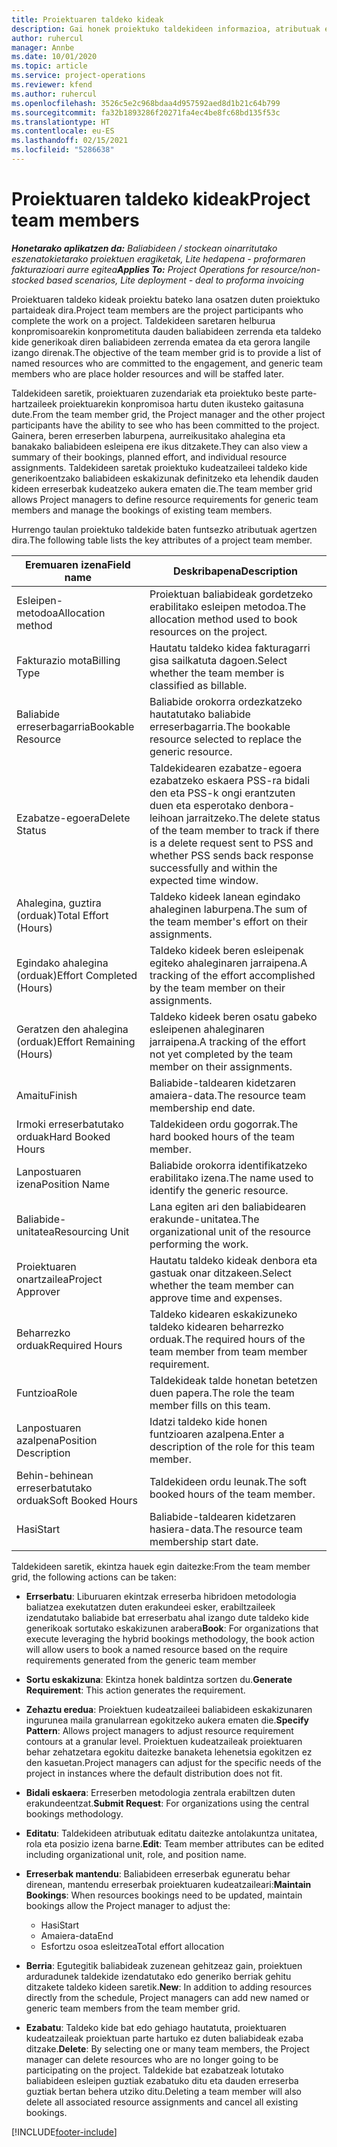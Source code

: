 ```yaml
---
title: Proiektuaren taldeko kideak
description: Gai honek proiektuko taldekideen informazioa, atributuak eta programazioa lantzeko moduari buruzko informazioa eskaintzen du.
author: ruhercul
manager: Annbe
ms.date: 10/01/2020
ms.topic: article
ms.service: project-operations
ms.reviewer: kfend
ms.author: ruhercul
ms.openlocfilehash: 3526c5e2c968bdaa4d957592aed8d1b21c64b799
ms.sourcegitcommit: fa32b1893286f20271fa4ec4be8fc68bd135f53c
ms.translationtype: HT
ms.contentlocale: eu-ES
ms.lasthandoff: 02/15/2021
ms.locfileid: "5286638"
---
```

# <a name="project-team-members"></a><span data-ttu-id="cd43b-103">Proiektuaren taldeko kideak</span><span class="sxs-lookup"><span data-stu-id="cd43b-103">Project team members</span></span>

<span data-ttu-id="cd43b-104">_**Honetarako aplikatzen da:** Baliabideen / stockean oinarritutako eszenatokietarako proiektuen eragiketak, Lite hedapena - proformaren fakturazioari aurre egitea_</span><span class="sxs-lookup"><span data-stu-id="cd43b-104">_**Applies To:** Project Operations for resource/non-stocked based scenarios, Lite deployment - deal to proforma invoicing_</span></span>

<span data-ttu-id="cd43b-105">Proiektuaren taldeko kideak proiektu bateko lana osatzen duten proiektuko partaideak dira.</span><span class="sxs-lookup"><span data-stu-id="cd43b-105">Project team members are the project participants who complete the work on a project.</span></span> <span data-ttu-id="cd43b-106">Taldekideen saretaren helburua konpromisoarekin konprometituta dauden baliabideen zerrenda eta taldeko kide generikoak diren baliabideen zerrenda ematea da eta gerora langile izango direnak.</span><span class="sxs-lookup"><span data-stu-id="cd43b-106">The objective of the team member grid is to provide a list of named resources who are committed to the engagement, and generic team members who are place holder resources and will be staffed later.</span></span>

<span data-ttu-id="cd43b-107">Taldekideen saretik, proiektuaren zuzendariak eta proiektuko beste parte-hartzaileek proiektuarekin konpromisoa hartu duten ikusteko gaitasuna dute.</span><span class="sxs-lookup"><span data-stu-id="cd43b-107">From the team member grid, the Project manager and the other project participants have the ability to see who has been committed to the project.</span></span> <span data-ttu-id="cd43b-108">Gainera, beren erreserben laburpena, aurreikusitako ahalegina eta banakako baliabideen esleipena ere ikus ditzakete.</span><span class="sxs-lookup"><span data-stu-id="cd43b-108">They can also view a summary of their bookings, planned effort, and individual resource assignments.</span></span> <span data-ttu-id="cd43b-109">Taldekideen saretak proiektuko kudeatzaileei taldeko kide generikoentzako baliabideen eskakizunak definitzeko eta lehendik dauden kideen erreserbak kudeatzeko aukera ematen die.</span><span class="sxs-lookup"><span data-stu-id="cd43b-109">The team member grid allows Project managers to define resource requirements for generic team members and manage the bookings of existing team members.</span></span>

<span data-ttu-id="cd43b-110">Hurrengo taulan proiektuko taldekide baten funtsezko atributuak agertzen dira.</span><span class="sxs-lookup"><span data-stu-id="cd43b-110">The following table lists the key attributes of a project team member.</span></span>

| <span data-ttu-id="cd43b-111">Eremuaren izena</span><span class="sxs-lookup"><span data-stu-id="cd43b-111">Field name</span></span>          | <span data-ttu-id="cd43b-112">Deskribapena</span><span class="sxs-lookup"><span data-stu-id="cd43b-112">Description</span></span>                                                                                                                                                                  |
|--------------------------|-----------------------------------------------------------------------------------------------------------------------------------------------------------------------------------|
| <span data-ttu-id="cd43b-113">Esleipen-metodoa</span><span class="sxs-lookup"><span data-stu-id="cd43b-113">Allocation method</span></span>        | <span data-ttu-id="cd43b-114">Proiektuan baliabideak gordetzeko erabilitako esleipen metodoa.</span><span class="sxs-lookup"><span data-stu-id="cd43b-114">The allocation method used to book resources on the project.</span></span>                                                                         |
| <span data-ttu-id="cd43b-115">Fakturazio mota</span><span class="sxs-lookup"><span data-stu-id="cd43b-115">Billing Type</span></span>             | <span data-ttu-id="cd43b-116">Hautatu taldeko kidea fakturagarri gisa sailkatuta dagoen.</span><span class="sxs-lookup"><span data-stu-id="cd43b-116">Select whether the team member is classified as billable.</span></span>                                                                                                                                       |
| <span data-ttu-id="cd43b-117">Baliabide erreserbagarria</span><span class="sxs-lookup"><span data-stu-id="cd43b-117">Bookable Resource</span></span>        | <span data-ttu-id="cd43b-118">Baliabide orokorra ordezkatzeko hautatutako baliabide erreserbagarria.</span><span class="sxs-lookup"><span data-stu-id="cd43b-118">The bookable resource selected to replace the generic resource.</span></span>                                                                                                                   |
| <span data-ttu-id="cd43b-119">Ezabatze-egoera</span><span class="sxs-lookup"><span data-stu-id="cd43b-119">Delete Status</span></span>            | <span data-ttu-id="cd43b-120">Taldekidearen ezabatze-egoera ezabatzeko eskaera PSS-ra bidali den eta PSS-k ongi erantzuten duen eta esperotako denbora-leihoan jarraitzeko.</span><span class="sxs-lookup"><span data-stu-id="cd43b-120">The delete status of the team member to track if there is a delete request sent to PSS and whether PSS sends back response successfully and within the expected time window.</span></span> |
| <span data-ttu-id="cd43b-121">Ahalegina, guztira (orduak)</span><span class="sxs-lookup"><span data-stu-id="cd43b-121">Total Effort (Hours)</span></span>     | <span data-ttu-id="cd43b-122">Taldeko kideek lanean egindako ahaleginen laburpena.</span><span class="sxs-lookup"><span data-stu-id="cd43b-122">The sum of the team member's effort on their assignments.</span></span>                                                                                                                         |
| <span data-ttu-id="cd43b-123">Egindako ahalegina (orduak)</span><span class="sxs-lookup"><span data-stu-id="cd43b-123">Effort Completed (Hours)</span></span> | <span data-ttu-id="cd43b-124">Taldeko kideek beren esleipenak egiteko ahaleginaren jarraipena.</span><span class="sxs-lookup"><span data-stu-id="cd43b-124">A tracking of the effort accomplished by the team member on their assignments.</span></span>                                                                                           |
| <span data-ttu-id="cd43b-125">Geratzen den ahalegina (orduak)</span><span class="sxs-lookup"><span data-stu-id="cd43b-125">Effort Remaining (Hours)</span></span> | <span data-ttu-id="cd43b-126">Taldeko kideek beren osatu gabeko esleipenen ahaleginaren jarraipena.</span><span class="sxs-lookup"><span data-stu-id="cd43b-126">A tracking of the effort not yet completed by the team member on their assignments.</span></span>                                                                                    |
| <span data-ttu-id="cd43b-127">Amaitu</span><span class="sxs-lookup"><span data-stu-id="cd43b-127">Finish</span></span>                   | <span data-ttu-id="cd43b-128">Baliabide-taldearen kidetzaren amaiera-data.</span><span class="sxs-lookup"><span data-stu-id="cd43b-128">The resource team membership end date.</span></span>                                                                                                                                            |
| <span data-ttu-id="cd43b-129">Irmoki erreserbatutako orduak</span><span class="sxs-lookup"><span data-stu-id="cd43b-129">Hard Booked Hours</span></span>        | <span data-ttu-id="cd43b-130">Taldekideen ordu gogorrak.</span><span class="sxs-lookup"><span data-stu-id="cd43b-130">The hard booked hours of the team member.</span></span>                                                                                                                                                                |
| <span data-ttu-id="cd43b-131">Lanpostuaren izena</span><span class="sxs-lookup"><span data-stu-id="cd43b-131">Position Name</span></span>            | <span data-ttu-id="cd43b-132">Baliabide orokorra identifikatzeko erabilitako izena.</span><span class="sxs-lookup"><span data-stu-id="cd43b-132">The name used to identify the generic resource.</span></span>                                                                                                                                   |
| <span data-ttu-id="cd43b-133">Baliabide-unitatea</span><span class="sxs-lookup"><span data-stu-id="cd43b-133">Resourcing Unit</span></span>          | <span data-ttu-id="cd43b-134">Lana egiten ari den baliabidearen erakunde-unitatea.</span><span class="sxs-lookup"><span data-stu-id="cd43b-134">The organizational unit of the resource performing the work.</span></span>                                                                                                                      |
| <span data-ttu-id="cd43b-135">Proiektuaren onartzailea</span><span class="sxs-lookup"><span data-stu-id="cd43b-135">Project Approver</span></span>         | <span data-ttu-id="cd43b-136">Hautatu taldeko kideak denbora eta gastuak onar ditzakeen.</span><span class="sxs-lookup"><span data-stu-id="cd43b-136">Select whether the team member can approve time and expenses.</span></span>                                                                                                                     |
| <span data-ttu-id="cd43b-137">Beharrezko orduak</span><span class="sxs-lookup"><span data-stu-id="cd43b-137">Required Hours</span></span>           | <span data-ttu-id="cd43b-138">Taldeko kidearen eskakizuneko taldeko kidearen beharrezko orduak.</span><span class="sxs-lookup"><span data-stu-id="cd43b-138">The required hours of the team member from team member requirement.</span></span>                                                                                                                       |
| <span data-ttu-id="cd43b-139">Funtzioa</span><span class="sxs-lookup"><span data-stu-id="cd43b-139">Role</span></span>                     | <span data-ttu-id="cd43b-140">Taldekideak talde honetan betetzen duen papera.</span><span class="sxs-lookup"><span data-stu-id="cd43b-140">The role the team member fills on this team.</span></span>                                                                                                                                |
| <span data-ttu-id="cd43b-141">Lanpostuaren azalpena</span><span class="sxs-lookup"><span data-stu-id="cd43b-141">Position Description</span></span>     | <span data-ttu-id="cd43b-142">Idatzi taldeko kide honen funtzioaren azalpena.</span><span class="sxs-lookup"><span data-stu-id="cd43b-142">Enter a description of the role for this team member.</span></span>                                                                                                                             |
| <span data-ttu-id="cd43b-143">Behin-behinean erreserbatutako orduak</span><span class="sxs-lookup"><span data-stu-id="cd43b-143">Soft Booked Hours</span></span>        | <span data-ttu-id="cd43b-144">Taldekideen ordu leunak.</span><span class="sxs-lookup"><span data-stu-id="cd43b-144">The soft booked hours of the team member.</span></span>                                                                                                                                                                 |
| <span data-ttu-id="cd43b-145">Hasi</span><span class="sxs-lookup"><span data-stu-id="cd43b-145">Start</span></span>                    | <span data-ttu-id="cd43b-146">Baliabide-taldearen kidetzaren hasiera-data.</span><span class="sxs-lookup"><span data-stu-id="cd43b-146">The resource team membership start date.</span></span>                                                                                                                                          |

<span data-ttu-id="cd43b-147">Taldekideen saretik, ekintza hauek egin daitezke:</span><span class="sxs-lookup"><span data-stu-id="cd43b-147">From the team member grid, the following actions can be taken:</span></span>

- <span data-ttu-id="cd43b-148">**Errserbatu**: Liburuaren ekintzak erreserba hibridoen metodologia baliatzea exekutatzen duten erakundeei esker, erabiltzaileek izendatutako baliabide bat erreserbatu ahal izango dute taldeko kide generikoak sortutako eskakizunen arabera</span><span class="sxs-lookup"><span data-stu-id="cd43b-148">**Book**: For organizations that execute leveraging the hybrid bookings methodology, the book action will allow users to book a named resource based on the require requirements generated from the generic team member</span></span>
- <span data-ttu-id="cd43b-149">**Sortu eskakizuna**: Ekintza honek baldintza sortzen du.</span><span class="sxs-lookup"><span data-stu-id="cd43b-149">**Generate Requirement**: This action generates the requirement.</span></span>
- <span data-ttu-id="cd43b-150">**Zehaztu eredua**: Proiektuen kudeatzaileei baliabideen eskakizunaren ingurunea maila granularrean egokitzeko aukera ematen die.</span><span class="sxs-lookup"><span data-stu-id="cd43b-150">**Specify Pattern**: Allows project managers to adjust resource requirement contours at a granular level.</span></span> <span data-ttu-id="cd43b-151">Proiektuen kudeatzaileak proiektuaren behar zehatzetara egokitu daitezke banaketa lehenetsia egokitzen ez den kasuetan.</span><span class="sxs-lookup"><span data-stu-id="cd43b-151">Project managers can adjust for the specific needs of the project in instances where the default distribution does not fit.</span></span>
- <span data-ttu-id="cd43b-152">**Bidali eskaera**: Erreserben metodologia zentrala erabiltzen duten erakundeentzat.</span><span class="sxs-lookup"><span data-stu-id="cd43b-152">**Submit Request**: For organizations using the central bookings methodology.</span></span>
- <span data-ttu-id="cd43b-153">**Editatu**: Taldekideen atributuak editatu daitezke antolakuntza unitatea, rola eta posizio izena barne.</span><span class="sxs-lookup"><span data-stu-id="cd43b-153">**Edit**: Team member attributes can be edited including organizational unit, role, and position name.</span></span>
- <span data-ttu-id="cd43b-154">**Erreserbak mantendu**: Baliabideen erreserbak eguneratu behar direnean, mantendu erreserbak proiektuaren kudeatzaileari:</span><span class="sxs-lookup"><span data-stu-id="cd43b-154">**Maintain Bookings**: When resources bookings need to be updated, maintain bookings allow the Project manager to adjust the:</span></span>

    - <span data-ttu-id="cd43b-155">Hasi</span><span class="sxs-lookup"><span data-stu-id="cd43b-155">Start</span></span>
    - <span data-ttu-id="cd43b-156">Amaiera-data</span><span class="sxs-lookup"><span data-stu-id="cd43b-156">End</span></span>
    - <span data-ttu-id="cd43b-157">Esfortzu osoa esleitzea</span><span class="sxs-lookup"><span data-stu-id="cd43b-157">Total effort allocation</span></span>

- <span data-ttu-id="cd43b-158">**Berria**: Egutegitik baliabideak zuzenean gehitzeaz gain, proiektuen arduradunek taldekide izendatutako edo generiko berriak gehitu ditzakete taldeko kideen saretik.</span><span class="sxs-lookup"><span data-stu-id="cd43b-158">**New**: In addition to adding resources directly from the schedule, Project managers can add new named or generic team members from the team member grid.</span></span>
- <span data-ttu-id="cd43b-159">**Ezabatu**: Taldeko kide bat edo gehiago hautatuta, proiektuaren kudeatzaileak proiektuan parte hartuko ez duten baliabideak ezaba ditzake.</span><span class="sxs-lookup"><span data-stu-id="cd43b-159">**Delete**: By selecting one or many team members, the Project manager can delete resources who are no longer going to be participating on the project.</span></span> <span data-ttu-id="cd43b-160">Taldekide bat ezabatzeak lotutako baliabideen esleipen guztiak ezabatuko ditu eta dauden erreserba guztiak bertan behera utziko ditu.</span><span class="sxs-lookup"><span data-stu-id="cd43b-160">Deleting a team member will also delete all associated resource assignments and  cancel all existing bookings.</span></span>


[!INCLUDE[footer-include](../includes/footer-banner.md)]